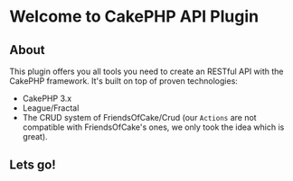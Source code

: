 # Welcome to CakePHP API Plugin

## About

This plugin offers you all tools you need to create an RESTful API with the CakePHP framework.
It's built on top of proven technologies:

- CakePHP 3.x
- League/Fractal
- The CRUD system of FriendsOfCake/Crud (our `Actions` are not compatible with FriendsOfCake's ones, we only took the idea which is great).

## Lets go!